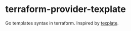 # terraform-provider-texplate

Go templates syntax in terraform.
Inspired by [texplate](https://github.com/pivotal-cf/texplate).
